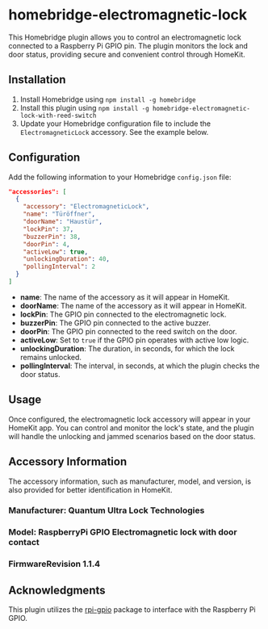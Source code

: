 # homebridge-electromagnetic-lock

This Homebridge plugin allows you to control an electromagnetic lock connected to a Raspberry Pi GPIO pin. The plugin monitors the lock and door status, providing secure and convenient control through HomeKit.

## Installation

1. Install Homebridge using `npm install -g homebridge`
2. Install this plugin using `npm install -g homebridge-electromagnetic-lock-with-reed-switch`
3. Update your Homebridge configuration file to include the `ElectromagneticLock` accessory. See the example below.

## Configuration

Add the following information to your Homebridge `config.json` file:

```json
"accessories": [
  {
    "accessory": "ElectromagneticLock",
    "name": "Türöffner",
    "doorName": "Haustür",
    "lockPin": 37,
    "buzzerPin": 38,
    "doorPin": 4,
    "activeLow": true,
    "unlockingDuration": 40,
    "pollingInterval": 2
  }
]
```
- **name**: The name of the accessory as it will appear in HomeKit.
- **doorName**: The name of the accessory as it will appear in HomeKit.
- **lockPin**: The GPIO pin connected to the electromagnetic lock.
- **buzzerPin**: The GPIO pin connected to the active buzzer.
- **doorPin**: The GPIO pin connected to the reed switch on the door.
- **activeLow**: Set to `true` if the GPIO pin operates with active low logic.
- **unlockingDuration**: The duration, in seconds, for which the lock remains unlocked.
- **pollingInterval**: The interval, in seconds, at which the plugin checks the door status.

## Usage

Once configured, the electromagnetic lock accessory will appear in your HomeKit app. You can control and monitor the lock's state, and the plugin will handle the unlocking and jammed scenarios based on the door status.

## Accessory Information

The accessory information, such as manufacturer, model, and version, is also provided for better identification in HomeKit.

### Manufacturer: Quantum Ultra Lock Technologies
### Model: RaspberryPi GPIO Electromagnetic lock with door contact
### FirmwareRevision 1.1.4

## Acknowledgments

This plugin utilizes the [rpi-gpio](https://www.npmjs.com/package/rpi-gpio) package to interface with the Raspberry Pi GPIO.
